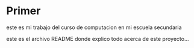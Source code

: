 # Primer
este es mi trabajo del curso de computacion en mi escuela secundaria

este es el archivo README donde explico todo acerca de este proyecto...
